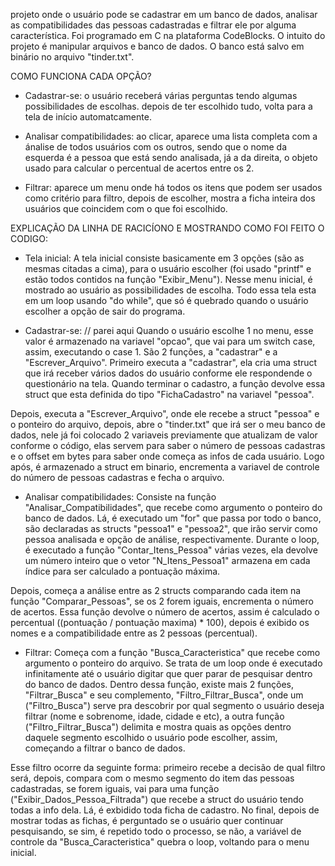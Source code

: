 projeto onde o usuário pode se cadastrar em um banco de dados, analisar as compatibilidades das pessoas cadastradas e filtrar ele por alguma característica. Foi programado em C na plataforma CodeBlocks. O intuito do projeto é manipular arquivos e banco de dados. O banco está salvo em binário no arquivo "tinder.txt".
 
 COMO FUNCIONA CADA OPÇÃO?
 
 - Cadastrar-se: o usuário receberá várias perguntas tendo algumas possibilidades de escolhas. depois de ter escolhido tudo, volta para a tela de início automatcamente.

 - Analisar compatibilidades: ao clicar, aparece uma lista completa com a ánalise de todos usuários com os outros, sendo que o nome da esquerda é a pessoa que está sendo analisada, já a da direita, o objeto usado para calcular o percentual de acertos entre os 2.

 - Filtrar: aparece um menu onde há todos os itens que podem ser usados como critério para filtro, depois de escolher, mostra a ficha inteira dos usuários que coincidem com o que foi escolhido.

EXPLICAÇÃO DA LINHA DE RACICÍONO E MOSTRANDO COMO FOI FEITO O CODIGO:
- Tela inicial:
  A tela inicial consiste basicamente em 3 opções (são as mesmas citadas a cima), para o usuário escolher (foi usado "printf" e estão todos contidos na função "Exibir_Menu"). Nesse menu inicial, é mostrado ao usuário as possibilidades de escolha.
  Todo essa tela esta em um loop usando "do while", que só é quebrado quando o usuário escolher a opção de sair do programa.

- Cadastrar-se: // parei aqui
Quando o usuário escolhe 1 no menu, esse valor é armazenado na variavel "opcao", que vai para um switch case, assim, executando o case 1. São 2 funções, a "cadastrar" e a "Escrever_Arquivo". Primeiro executa a "cadastrar", ela cria uma struct que irá receber vários dados do usuário conforme ele respondende o questionário na tela. Quando terminar o cadastro, a função devolve essa struct que esta definida do tipo "FichaCadastro" na variavel "pessoa".

Depois, executa a "Escrever_Arquivo", onde ele recebe a struct "pessoa" e o ponteiro do arquivo, depois, abre o "tinder.txt" que irá ser o meu banco de dados, nele já foi colocado 2 variaveis previamente que atualizam de valor conforme o código, elas servem para saber o número de pessoas cadastras e o offset em bytes para saber onde começa as infos de cada usuário. Logo após, é armazenado a struct em binario, encrementa a variavel de controle do número de pessoas cadastras e fecha o arquivo.

- Analisar compatibilidades:
Consiste na função "Analisar_Compatibilidades", que recebe como argumento o ponteiro do banco de dados. Lá, é executado um "for" que passa por todo o banco, são declaradas as structs "pessoa1" e "pessoa2", que irão servir como pessoa analisada e opção de análise, respectivamente. Durante o loop, é executado a função "Contar_Itens_Pessoa" várias vezes, ela devolve um número inteiro que o vetor "N_Itens_Pessoa1" armazena em cada índice para ser calculado a pontuação máxima.

Depois, começa a análise entre as 2 structs comparando cada item na função "Comparar_Pessoas", se os 2 forem iguais, encrementa o número de acertos. Essa função devolve o número de acertos, assim é calculado o percentual ((pontuação / pontuação maxima) * 100), depois é exibido os nomes e a compatibilidade entre as 2 pessoas (percentual).

- Filtrar:
Começa com a função "Busca_Caracteristica" que recebe como argumento o ponteiro do arquivo. Se trata de um loop onde é executado infinitamente até o usuário digitar que quer parar de pesquisar dentro do banco de dados. Dentro dessa função, existe mais 2 funções, "Filtrar_Busca" e seu complemento, "Filtro_Filtrar_Busca", onde um ("Filtro_Busca") serve pra descobrir por qual segmento o usuário deseja filtrar (nome e sobrenome, idade, cidade e etc), a outra função ("Filtro_Filtrar_Busca") delimita e mostra quais as opções dentro daquele segmento escolhido o usuário pode escolher, assim, começando a filtrar o banco de dados.

Esse filtro ocorre da seguinte forma: primeiro recebe a decisão de qual filtro será, depois, compara com o mesmo segmento do item das pessoas cadastradas, se forem iguais, vai para uma função ("Exibir_Dados_Pessoa_Filtrada") que recebe a struct do usuário tendo todas a info dela. Lá, é exbidido toda ficha de cadastro. No final, depois de mostrar todas as fichas, é perguntado se o usuário quer continuar pesquisando, se sim, é repetido todo o processo, se não, a variável de controle da "Busca_Caracteristica" quebra o loop, voltando para o menu inicial.
